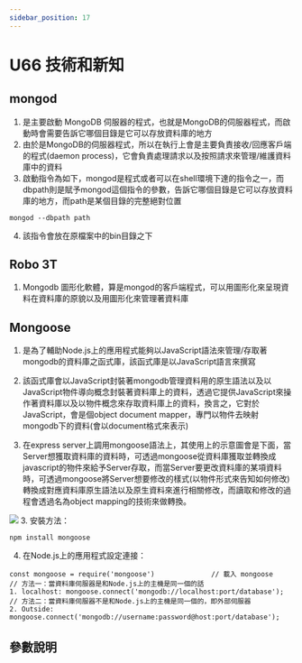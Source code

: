 ```yaml
---
sidebar_position: 17
---
```


# U66 技術和新知

## mongod 
1. 是主要啟動 MongoDB 伺服器的程式，也就是MongoDB的伺服器程式，而啟動時會需要告訴它哪個目錄是它可以存放資料庫的地方
2. 由於是MongoDB的伺服器程式，所以在執行上會是主要負責接收/回應客戶端的程式(daemon process)，它會負責處理請求以及按照請求來管理/維護資料庫中的資料
3. 啟動指令為如下，mongod是程式或者可以在shell環境下達的指令之一，而dbpath則是賦予mongod這個指令的參數，告訴它哪個目錄是它可以存放資料庫的地方，而path是某個目錄的完整絕對位置
```
mongod --dbpath path
```
4. 該指令會放在原檔案中的bin目錄之下

## Robo 3T
1. Mongodb 圖形化軟體，算是mongod的客戶端程式，可以用圖形化來呈現資料在資料庫的原貌以及用圖形化來管理著資料庫

## Mongoose
1. 是為了輔助Node.js上的應用程式能夠以JavaScript語法來管理/存取著mongodb的資料庫之函式庫，該函式庫是以JavaScript語言來撰寫
2. 該函式庫會以JavaScript封裝著mongodb管理資料用的原生語法以及以JavaScript物件導向概念封裝著資料庫上的資料，透過它提供JavaScript來操作著資料庫以及以物件概念來存取資料庫上的資料，換言之，它對於JavaScript，會是個object document mapper，專門以物件去映射mongodb下的資料(會以document格式來表示)

3. 在express server上調用mongoose語法上，其使用上的示意圖會是下面，當Server想獲取資料庫的資料時，可透過mongoose從資料庫獲取並轉換成javascript的物件來給予Server存取，而當Server要更改資料庫的某項資料時，可透過mongoose將Server想要修改的樣式(以物件形式來告知如何修改)轉換成對應資料庫原生語法以及原生資料來進行相關修改，而讀取和修改的過程會透過名為object mapping的技術來做轉換。

![](https://res.cloudinary.com/dqfxgtyoi/image/upload/v1637421475/blog/database/databaseMapping_gx8b9p.png)
3. 安裝方法：
```
npm install mongoose
```
4. 在Node.js上的應用程式設定連接： 
```
const mongoose = require('mongoose')              // 載入 mongoose
// 方法一：當資料庫伺服器是和Node.js上的主機是同一個的話
1. localhost: mongoose.connect('mongodb://localhost:port/database');
// 方法二：當資料庫伺服器不是和Node.js上的主機是同一個的，即外部伺服器
2. Outside: mongoose.connect('mongodb://username:password@host:port/database');
```
參數說明
  - 




